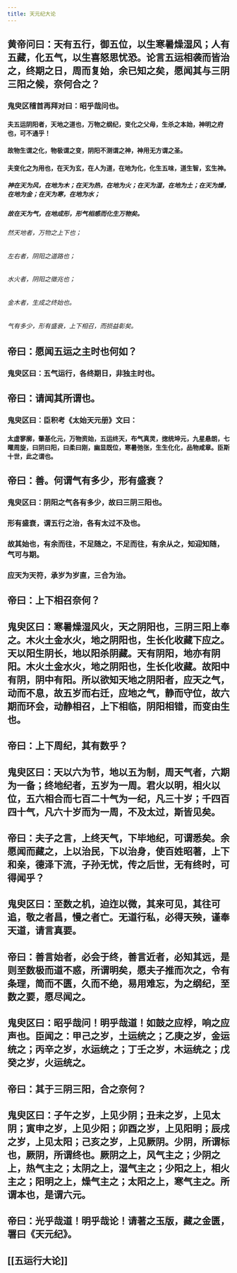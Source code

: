 ```yaml
---
title: 天元纪大论
---
```


## 黄帝问曰：天有五行，御五位，以生寒暑燥湿风；人有五藏，化五气，以生喜怒思忧恐。论言五运相袭而皆治之，终期之日，周而复始，余已知之矣，愿闻其与三阴三阳之候，奈何合之？
### 鬼臾区稽首再拜对曰：昭乎哉问也。
#### 夫五运阴阳者，天地之道也，万物之纲纪，变化之父母，生杀之本始，神明之府也，可不通乎！
#### 故物生谓之化，物极谓之变，阴阳不测谓之神，神用无方谓之圣。
#### 夫变化之为用也，在天为玄，在人为道，在地为化，化生五味，道生智，玄生神。
##### 神在天为风，在地为木；在天为热，在地为火；在天为湿，在地为土；在天为燥，在地为金；在天为寒，在地为水；
##### 故在天为气，在地成形，形气相感而化生万物矣。
###### 然天地者，万物之上下也；
###### 左右者，阴阳之道路也；
###### 水火者，阴阳之徵兆也；
###### 金木者，生成之终始也。
###### 气有多少，形有盛衰，上下相召，而损益彰矣。
## 帝曰：愿闻五运之主时也何如？
### 鬼臾区曰：五气运行，各终期日，非独主时也。
## 帝曰：请闻其所谓也。
### 鬼臾区曰：臣积考《太始天元册》文曰：
#### 太虚寥廓，肇基化元，万物资始，五运终天，布气真灵，揔统坤元，九星悬朗，七曜周旋，曰阴曰阳，曰柔曰刚，幽显既位，寒暑弛张，生生化化，品物咸章。臣斯十世，此之谓也。
## 帝曰：善。何谓气有多少，形有盛衰？
### 鬼臾区曰：阴阳之气各有多少，故曰三阴三阳也。
### 形有盛衰，谓五行之治，各有太过不及也。
### 故其始也，有余而往，不足随之，不足而往，有余从之，知迎知随，气可与期。
### 应天为天符，承岁为岁直，三合为治。
## 帝曰：上下相召奈何？
## 鬼臾区曰：寒暑燥湿风火，天之阴阳也，三阴三阳上奉之。木火土金水火，地之阴阳也，生长化收藏下应之。天以阳生阴长，地以阳杀阴藏。天有阴阳，地亦有阴阳。木火土金水火，地之阴阳也，生长化收藏。故阳中有阴，阴中有阳。所以欲知天地之阴阳者，应天之气，动而不息，故五岁而右迁，应地之气，静而守位，故六期而环会，动静相召，上下相临，阴阳相错，而变由生也。
## 帝曰：上下周纪，其有数乎？
## 鬼臾区曰：天以六为节，地以五为制，周天气者，六期为一备；终地纪者，五岁为一周。君火以明，相火以位，五六相合而七百二十气为一纪，凡三十岁；千四百四十气，凡六十岁而为一周，不及太过，斯皆见矣。
## 帝曰：夫子之言，上终天气，下毕地纪，可谓悉矣。余愿闻而藏之，上以治民，下以治身，使百姓昭著，上下和亲，德泽下流，子孙无忧，传之后世，无有终时，可得闻乎？
## 鬼臾区曰：至数之机，迫迮以微，其来可见，其往可追，敬之者昌，慢之者亡。无道行私，必得天殃，谨奉天道，请言真要。
## 帝曰：善言始者，必会于终，善言近者，必知其远，是则至数极而道不惑，所谓明矣，愿夫子推而次之，令有条理，简而不匮，久而不绝，易用难忘，为之纲纪，至数之要，愿尽闻之。
## 鬼臾区曰：昭乎哉问！明乎哉道！如鼓之应桴，响之应声也。臣闻之：甲己之岁，土运统之；乙庚之岁，金运统之；丙辛之岁，水运统之；丁壬之岁，木运统之；戊癸之岁，火运统之。
## 帝曰：其于三阴三阳，合之奈何？
## 鬼臾区曰：子午之岁，上见少阴；丑未之岁，上见太阴；寅申之岁，上见少阳；卯酉之岁，上见阳明；辰戌之岁，上见太阳；己亥之岁，上见厥阴。少阴，所谓标也，厥阴，所谓终也。厥阴之上，风气主之；少阴之上，热气主之；太阴之上，湿气主之；少阳之上，相火主之；阳明之上，燥气主之；太阳之上，寒气主之。所谓本也，是谓六元。
## 帝曰：光乎哉道！明乎哉论！请著之玉版，藏之金匮，署曰《天元纪》。
## [[五运行大论]]
